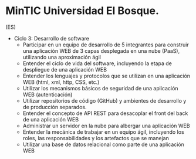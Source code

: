 # MinTIC Universidad El Bosque.

(ES)

* Ciclo 3: Desarrollo de software
  * Participar en un equipo de desarrollo de 5 integrantes para construir una aplicación WEB de 3 capas desplegada en una nube (PaaS), utilizando una aproximación ágil
  * Entender el ciclo de vida del software, incluyendo la etapa de despliegue de una aplicación WEB
  * Entender los lenguajes y protocolos que se utilizan en una aplicación WEB (html, xml, http, CSS, etc.)
  * Utilizar los mecanismos básicos de seguridad de una aplicación WEB (autenticación)
  * Utilizar repositorios de código (GitHub) y ambientes de desarrollo y de producción separados.
  * Entender el concepto de API REST para desacoplar el front del back de una aplicación WEB
  * Administrar un servidor en la nube para albergar una aplicación WEB
  * Entender la mecánica de trabajar en un equipo ágil, incluyendo los roles, las responsabilidades y los artefactos que se manejan
  * Utilizar una base de datos relacional como parte de una aplicación WEB
